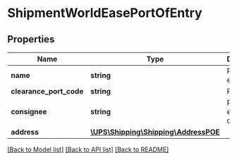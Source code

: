 # ShipmentWorldEasePortOfEntry

## Properties
Name | Type | Description | Notes
------------ | ------------- | ------------- | -------------
**name** | **string** | Port of entry name | 
**clearance_port_code** | **string** | Port code | 
**consignee** | **string** | Port of entry consignee | 
**address** | [**\UPS\Shipping\Shipping\AddressPOE**](AddressPOE.md) |  | 

[[Back to Model list]](../../README.md#documentation-for-models) [[Back to API list]](../../README.md#documentation-for-api-endpoints) [[Back to README]](../../README.md)

